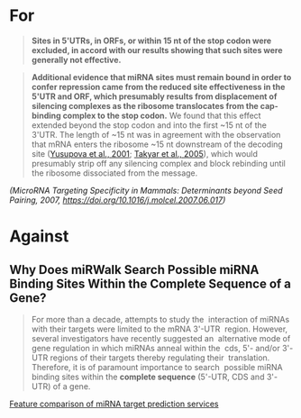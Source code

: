 # For

>**Sites in 5'UTRs, in ORFs, or within 15 nt of the stop codon were excluded, in accord with our results showing that such sites were generally not effective.**

>**Additional evidence that miRNA sites must remain bound in order to confer repression came from the reduced site effectiveness in the 5'UTR and ORF, which presumably results from displacement of silencing complexes as the ribosome translocates from the cap-binding complex to the stop codon.** We found that this effect extended beyond the stop codon and into the first ~15 nt of the 3'UTR. The length of ~15 nt was in agreement with the observation that mRNA enters the ribosome ~15 nt downstream of the decoding site ([Yusupova et al., 2001](https://www.ncbi.nlm.nih.gov/pmc/articles/PMC3800283/#R30); [Takyar et al., 2005](https://www.ncbi.nlm.nih.gov/pmc/articles/PMC3800283/#R27)), which would presumably strip off any silencing complex and block rebinding until the ribosome dissociated from the message.

*(MicroRNA Targeting Specificity in Mammals: Determinants beyond Seed Pairing, 2007, <https://doi.org/10.1016/j.molcel.2007.06.017>)*

# Against

## Why Does miRWalk Search Possible miRNA Binding Sites Within the Complete Sequence of a Gene?

>For more than a decade, attempts to study the  interaction of miRNAs with their targets were limited to the mRNA 3'-UTR  region. However, several investigators have recently suggested an  alternative mode of gene regulation in which miRNAs anneal within the  cds, 5'- and/or 3'-UTR regions of their targets thereby regulating their  translation. Therefore, it is of paramount importance to search  possible miRNA binding sites within the **complete sequence** (5'-UTR, CDS and 3'-UTR) of a gene.


[Feature comparison of miRNA target prediction services](Feature%20comparison%20of%20miRNA%20target%20prediction%20services.md)